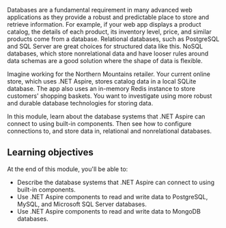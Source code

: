 Databases are a fundamental requirement in many advanced web applications as they provide a robust and predictable place to store and retrieve information. For example, if your web app displays a product catalog, the details of each product, its inventory level, price, and similar products come from a database. Relational databases, such as PostgreSQL and SQL Server are great choices for structured data like this. NoSQL databases, which store nonrelational data and have looser rules around data schemas are a good solution where the shape of data is flexible.

Imagine working for the Northern Mountains retailer. Your current online store, which uses .NET Aspire, stores catalog data in a local SQLite database. The app also uses an in-memory Redis instance to store customers' shopping baskets. You want to investigate using more robust and durable database technologies for storing data.

In this module, learn about the database systems that .NET Aspire can connect to using built-in components. Then see how to configure connections to, and store data in, relational and nonrelational databases.

## Learning objectives

At the end of this module, you'll be able to:

- Describe the database systems that .NET Aspire can connect to using built-in components.
- Use .NET Aspire components to read and write data to PostgreSQL, MySQL, and Microsoft SQL Server databases.
- Use .NET Aspire components to read and write data to MongoDB databases.

